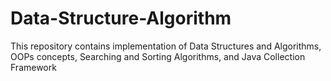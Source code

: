 # Data-Structure-Algorithm

This repository contains implementation of Data Structures and Algorithms, OOPs concepts, Searching and Sorting Algorithms, and Java Collection Framework
